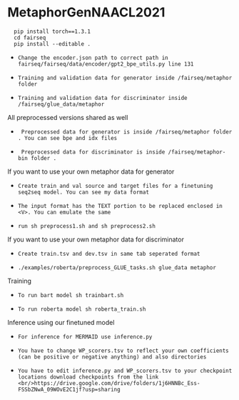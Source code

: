 # MetaphorGenNAACL2021

      pip install torch==1.3.1
      cd fairseq
      pip install --editable .
      
-     Change the encoder.json path to correct path in fairseq/fairseq/data/encoder/gpt2_bpe_utils.py line 131
-     Training and validation data for generator inside /fairseq/metaphor folder
-     Training and validation data for discriminator inside /fairseq/glue_data/metaphor 




All preprocessed versions shared as well
-      Preprocessed data for generator is inside /fairseq/metaphor folder . You can see bpe and idx files
-      Preprocessed data for discriminator is inside /fairseq/metaphor-bin folder .

If you want to use your own metaphor data for generator
-     Create train and val source and target files for a finetuning seq2seq model. You can see my data format
-     The input format has the TEXT portion to be replaced enclosed in <V>. You can emulate the same
-     run sh preprocess1.sh and sh preprocess2.sh


If you want to use your own metaphor data for discriminator
-     Create train.tsv and dev.tsv in same tab seperated format 
-     ./examples/roberta/preprocess_GLUE_tasks.sh glue_data metaphor

Training
-     To run bart model sh trainbart.sh
-     To run roberta model sh roberta_train.sh


Inference using our finetuned model
-     For inference for MERMAID use inference.py
-     You have to change WP_scorers.tsv to reflect your own coefficients (can be positive or negative anything) and also directories 
-     You have to edit inference.py and WP_scorers.tsv to your checkpoint locations download checkpoints from the link 
      <br/>https://drive.google.com/drive/folders/1j6HNNBc_Ess-FSSbZNwA_09WOvE2C1jf?usp=sharing


